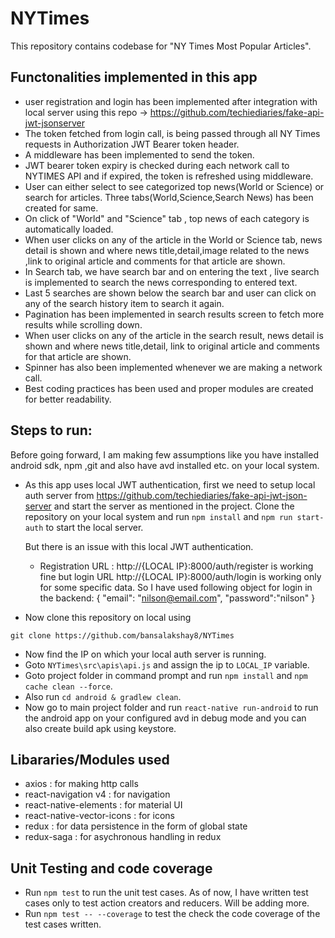 # NYTimes

This repository contains codebase for "NY Times Most Popular Articles".


## Functonalities implemented in this app
- user registration and login has been implemented after integration
with local server using this repo -> https://github.com/techiediaries/fake-api-jwt-jsonserver
- The token fetched from login call, is being passed through all NY Times requests in Authorization JWT Bearer token header.
- A middleware has been implemented to send the token.
- JWT bearer token expiry is checked during each network call to NYTIMES API and if expired, the token is refreshed using middleware. 
- User can either select to see categorized top news(World or Science) or search for articles. Three tabs(World,Science,Search News) has been created for same.
- On click of "World" and "Science" tab , top news of each category is automatically loaded.
- When user clicks on any of the article in the World or Science tab, news detail is shown and where news title,detail,image related to the news ,link to original article and comments for that article are shown.
- In Search tab, we have search bar and on entering the text , live search is implemented to search the news corresponding to entered text.
- Last 5 searches are shown below the search bar and user can click on any of the search history item to search it again.
- Pagination has been implemented in search results screen to fetch more results while scrolling down.
- When user clicks on any of the article in the search result, news detail is shown and where news title,detail, link to original article and comments for that article are shown.
- Spinner has also been implemented whenever we are making a network call.
- Best coding practices has been used and proper modules are created for better readability.

## Steps to run:

Before going forward, I am making few assumptions like you have installed android sdk, npm ,git and also have avd installed etc. on your local system.

- As this app uses local JWT authentication, first we need to setup local auth server from https://github.com/techiediaries/fake-api-jwt-json-server and start the server as mentioned in the project.
Clone the repository on your local system and run `npm install` and `npm run start-auth`  to start the local server.

  But there is an issue with this local JWT authentication.
  - Registration URL : http://{LOCAL IP}:8000/auth/register is working fine but login URL http://{LOCAL IP}:8000/auth/login is working      only for some specific data.
  So I have used following object for login in the backend:
  {
    "email": "nilson@email.com",
    "password":"nilson"
  }


- Now clone this repository on local using

`git clone https://github.com/bansalakshay8/NYTimes`

- Now find the IP on which your local auth server is running.
- Goto `NYTimes\src\apis\api.js` and assign the ip to `LOCAL_IP` variable.
- Goto project folder in command prompt and run `npm install` and `npm cache clean --force`.
- Also run `cd android & gradlew clean`.
- Now go to main project folder and run `react-native run-android` to run the android app on your configured avd in debug mode and you can also create build apk using keystore.


## Libararies/Modules used

- axios : for making http calls
- react-navigation v4 : for navigation
- react-native-elements : for material UI
- react-native-vector-icons : for icons
- redux : for data persistence in the form of global state
- redux-saga : for asychronous handling in redux

## Unit Testing and code coverage

- Run `npm test` to run the unit test cases. As of now, I have written test cases only to test action creators and reducers. Will be adding more.
- Run `npm test -- --coverage` to test the check the code coverage of the test cases written.
